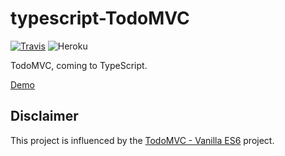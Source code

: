 # typescript-TodoMVC

[![Travis](https://img.shields.io/travis/HyunSeob/typescript-TodoMVC.svg)](https://travis-ci.org/HyunSeob/typescript-TodoMVC) ![Heroku](https://heroku-badge.herokuapp.com/?app=typescript-todomvc&style=flat&svg=1)

TodoMVC, coming to TypeScript.

[Demo](https://typescript-todomvc.herokuapp.com/)

## Disclaimer

This project is influenced by the [TodoMVC - Vanilla ES6](https://github.com/tastejs/todomvc/tree/gh-pages/examples/vanilla-es6) project.
